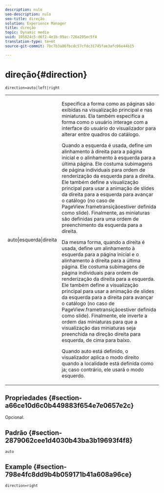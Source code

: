 ```yaml
---
description: nulo
seo-description: nulo
seo-title: direção
solution: Experience Manager
title: direção
topic: Dynamic media
uuid: 185824c5-d6f2-4e1b-99ac-726a295ec5f4
translation-type: tm+mt
source-git-commit: 7bc7b3a86fbcdc57cfdc31745fae3afc06e44b15

---
```



# direção{#direction}

`direction=auto|left|right`

<table id="table_1D425B7685D448459CD3FE8D683C813C"> 
 <tbody> 
  <tr> 
   <td colname="col1"> <p> <span class="codeph"> auto|esquerda|direita </span> </p> </td> 
   <td colname="col2"> <p>Especifica a forma como as páginas são exibidas na visualização principal e nas miniaturas. Ela também especifica a forma como o usuário interage com a interface do usuário do visualizador para alterar entre quadros do catálogo. </p> <p>Quando a <span class="codeph"> esquerda </span> é usada, define um alinhamento à direita para a página inicial e o alinhamento à esquerda para a última página. Ele costuma subimagens de página individuais para ordem de renderização da esquerda para a direita. Ele também define a visualização principal para usar a animação de slides da direita para a esquerda para avançar o catálogo (no caso de <span class="codeph"> </span> PageView.frametransiçãoestiver definida como slide). Finalmente, as miniaturas são definidas para uma ordem de preenchimento da esquerda para a direita. </p> <p>Da mesma forma, quando a <span class="codeph"> direita </span> é usada, define um alinhamento à esquerda para a página inicial e o alinhamento à direita para a última página. Ele costuma subimagens de página individuais para ordem de renderização da direita para a esquerda. Ele também define a visualização principal para usar a animação de slides da esquerda para a direita para avançar o catálogo (no caso de <span class="codeph"> </span> PageView.frametransiçãoestiver definida como slide). Finalmente, ele inverte a ordem das miniaturas para que a visualização das miniaturas seja preenchida na direção direita para esquerda, de cima para baixo. </p> <p>Quando <span class="codeph"> auto </span> está definido, o visualizador aplica <span class="codeph"> o modo direito </span> quando a localidade está definida como <span class="codeph"> ja; </span>caso contrário, ele usará <span class="codeph"> o </span> modo esquerdo. </p> </td> 
  </tr> 
 </tbody> 
</table>

## Propriedades {#section-a66ce10d6c0b449883f654e7e0657e2c}

Opcional.

## Padrão {#section-2879062cee1d4030b43ba3b19693f4f8}

`auto`

## Example {#section-798e4fc8dd9b4b059171b41a608a96ce}

`direction=right`
